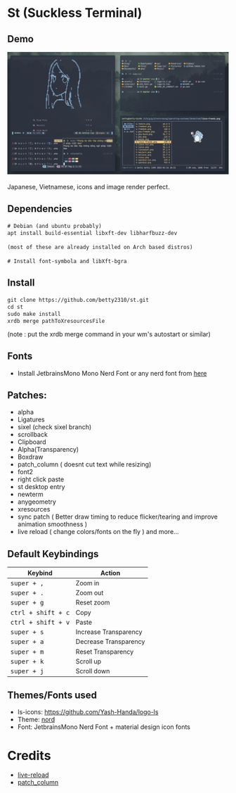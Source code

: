 # St (Suckless Terminal)

## Demo

<img src="https://raw.githubusercontent.com/betty2310/file/main/st/st.png"> <br><br>
Japanese, Vietnamese, icons and image render perfect. 
## Dependencies

```
# Debian (and ubuntu probably)
apt install build-essential libxft-dev libharfbuzz-dev

(most of these are already installed on Arch based distros)

# Install font-symbola and libXft-bgra
```

## Install

```
git clone https://github.com/betty2310/st.git
cd st
sudo make install
xrdb merge pathToXresourcesFile
```

(note : put the xrdb merge command in your wm's autostart or similar)

## Fonts

- Install JetbrainsMono Mono Nerd Font or any nerd font from [here](https://www.nerdfonts.com/font-downloads)

## Patches:

- alpha
- Ligatures
- sixel (check sixel branch)
- scrollback
- Clipboard
- Alpha(Transparency)
- Boxdraw
- patch_column ( doesnt cut text while resizing)
- font2
- right click paste
- st desktop entry
- newterm
- anygeometry
- xresources
- sync patch ( Better draw timing to reduce flicker/tearing and improve animation smoothness )
- live reload ( change colors/fonts on the fly )
  and more...
  <br>

## Default Keybindings<br>

| Keybind                     | Action                |
| --------------------------- | --------------------- |
| <kbd>super + ,</kbd>        | Zoom in               |
| <kbd>super + .</kbd>        | Zoom out              |
| <kbd>super + g</kbd>        | Reset zoom            |
| <kbd>ctrl + shift + c</kbd> | Copy                  |
| <kbd>ctrl + shift + v</kbd> | Paste                 |
| <kbd>super + s</kbd>        | Increase Transparency |
| <kbd>super + a</kbd>        | Decrease Transparency |
| <kbd>super + m</kbd>        | Reset Transparency    |
| <kbd>super + k</kbd>        | Scroll up             |
| <kbd>super + j</kbd>        | Scroll down           |

## Themes/Fonts used

- ls-icons: https://github.com/Yash-Handa/logo-ls <br>
- Theme: [nord](https://www.nordtheme.com/)
- Font: JetbrainsMono Nerd Font + material design icon fonts

# Credits

- [live-reload](https://github.com/nimaipatel/st)
- [patch_column](https://github.com/nimaipatel/st/blob/all/patches/7672445bab01cb4e861651dc540566ac22e25812.diff)
